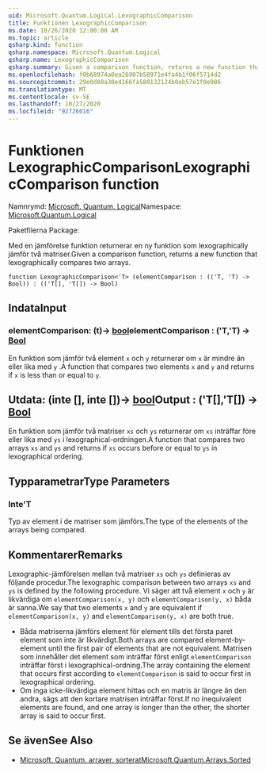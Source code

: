 ```yaml
---
uid: Microsoft.Quantum.Logical.LexographicComparison
title: Funktionen LexographicComparison
ms.date: 10/26/2020 12:00:00 AM
ms.topic: article
qsharp.kind: function
qsharp.namespace: Microsoft.Quantum.Logical
qsharp.name: LexographicComparison
qsharp.summary: Given a comparison function, returns a new function that lexographically compares two arrays.
ms.openlocfilehash: f0b68974a0ea26907b58971e4fa4b1f06f5714d2
ms.sourcegitcommit: 29e0d88a30e4166fa580132124b0eb57e1f0e986
ms.translationtype: MT
ms.contentlocale: sv-SE
ms.lasthandoff: 10/27/2020
ms.locfileid: "92726016"
---
```

# <a name="lexographiccomparison-function"></a><span data-ttu-id="268e8-102">Funktionen LexographicComparison</span><span class="sxs-lookup"><span data-stu-id="268e8-102">LexographicComparison function</span></span>

<span data-ttu-id="268e8-103">Namnrymd: [Microsoft. Quantum. Logical](xref:Microsoft.Quantum.Logical)</span><span class="sxs-lookup"><span data-stu-id="268e8-103">Namespace: [Microsoft.Quantum.Logical](xref:Microsoft.Quantum.Logical)</span></span>

<span data-ttu-id="268e8-104">Paketfilerna [](https://nuget.org/packages/)</span><span class="sxs-lookup"><span data-stu-id="268e8-104">Package: [](https://nuget.org/packages/)</span></span>


<span data-ttu-id="268e8-105">Med en jämförelse funktion returnerar en ny funktion som lexographically jämför två matriser.</span><span class="sxs-lookup"><span data-stu-id="268e8-105">Given a comparison function, returns a new function that lexographically compares two arrays.</span></span>

```qsharp
function LexographicComparison<'T> (elementComparison : (('T, 'T) -> Bool)) : (('T[], 'T[]) -> Bool)
```


## <a name="input"></a><span data-ttu-id="268e8-106">Indata</span><span class="sxs-lookup"><span data-stu-id="268e8-106">Input</span></span>

### <a name="elementcomparison--tt---bool"></a><span data-ttu-id="268e8-107">elementComparison: (t)-> [bool](xref:microsoft.quantum.lang-ref.bool)</span><span class="sxs-lookup"><span data-stu-id="268e8-107">elementComparison : ('T,'T) -> [Bool](xref:microsoft.quantum.lang-ref.bool)</span></span>

<span data-ttu-id="268e8-108">En funktion som jämför två element `x` och `y` returnerar om `x` är mindre än eller lika med `y` .</span><span class="sxs-lookup"><span data-stu-id="268e8-108">A function that compares two elements `x` and `y` and returns if `x` is less than or equal to `y`.</span></span>



## <a name="output--tt---bool"></a><span data-ttu-id="268e8-109">Utdata: (inte [], inte [])-> [bool](xref:microsoft.quantum.lang-ref.bool)</span><span class="sxs-lookup"><span data-stu-id="268e8-109">Output : ('T[],'T[]) -> [Bool](xref:microsoft.quantum.lang-ref.bool)</span></span>

<span data-ttu-id="268e8-110">En funktion som jämför två matriser `xs` och `ys` returnerar om `xs` inträffar före eller lika med `ys` i lexographical-ordningen.</span><span class="sxs-lookup"><span data-stu-id="268e8-110">A function that compares two arrays `xs` and `ys` and returns if `xs` occurs before or equal to `ys` in lexographical ordering.</span></span>

## <a name="type-parameters"></a><span data-ttu-id="268e8-111">Typparametrar</span><span class="sxs-lookup"><span data-stu-id="268e8-111">Type Parameters</span></span>

### <a name="t"></a><span data-ttu-id="268e8-112">Inte</span><span class="sxs-lookup"><span data-stu-id="268e8-112">'T</span></span>

<span data-ttu-id="268e8-113">Typ av element i de matriser som jämförs.</span><span class="sxs-lookup"><span data-stu-id="268e8-113">The type of the elements of the arrays being compared.</span></span>

## <a name="remarks"></a><span data-ttu-id="268e8-114">Kommentarer</span><span class="sxs-lookup"><span data-stu-id="268e8-114">Remarks</span></span>

<span data-ttu-id="268e8-115">Lexographic-jämförelsen mellan två matriser `xs` och `ys` definieras av följande procedur.</span><span class="sxs-lookup"><span data-stu-id="268e8-115">The lexographic comparison between two arrays `xs` and `ys` is defined by the following procedure.</span></span> <span data-ttu-id="268e8-116">Vi säger att två element `x` och `y` är likvärdiga om `elementComparison(x, y)` och `elementComparison(y, x)` båda är sanna.</span><span class="sxs-lookup"><span data-stu-id="268e8-116">We say that two elements `x` and `y` are equivalent if `elementComparison(x, y)` and `elementComparison(y, x)` are both true.</span></span>

- <span data-ttu-id="268e8-117">Båda matriserna jämförs element för element tills det första paret element som inte är likvärdigt.</span><span class="sxs-lookup"><span data-stu-id="268e8-117">Both arrays are compared element-by-element until the first pair of elements that are not equivalent.</span></span> <span data-ttu-id="268e8-118">Matrisen som innehåller det element som inträffar först enligt `elementComparison` inträffar först i lexographical-ordning.</span><span class="sxs-lookup"><span data-stu-id="268e8-118">The array containing the element that occurs first according to `elementComparison` is said to occur first in lexographical ordering.</span></span>
- <span data-ttu-id="268e8-119">Om inga icke-likvärdiga element hittas och en matris är längre än den andra, sägs att den kortare matrisen inträffar först.</span><span class="sxs-lookup"><span data-stu-id="268e8-119">If no inequivalent elements are found, and one array is longer than the other, the shorter array is said to occur first.</span></span>

## <a name="see-also"></a><span data-ttu-id="268e8-120">Se även</span><span class="sxs-lookup"><span data-stu-id="268e8-120">See Also</span></span>

- [<span data-ttu-id="268e8-121">Microsoft. Quantum. arrayer. sorterat</span><span class="sxs-lookup"><span data-stu-id="268e8-121">Microsoft.Quantum.Arrays.Sorted</span></span>](xref:Microsoft.Quantum.Arrays.Sorted)